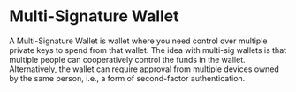 # Multi-Signature Wallet

A Multi-Signature Wallet is wallet where you need control over multiple private keys to spend from that wallet. The idea with multi-sig wallets is that multiple people can cooperatively control the funds in the wallet. Alternatively, the wallet can require approval from multiple devices owned by the same person, i.e., a form of second-factor authentication.
